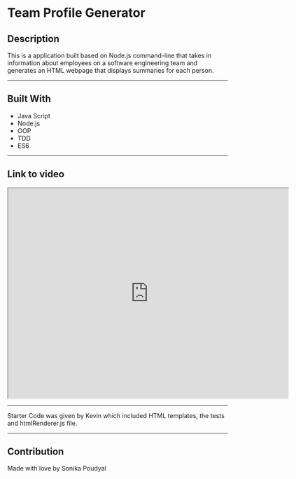 # Team Profile Generator

## Description
This is a application built based on Node.js command-line that takes in information about employees on a software engineering team and generates an HTML webpage that displays summaries for each person. 

---

## Built With
* Java Script
* Node.js
* OOP 
* TDD
* ES6

---

## Link to video

<iframe src="https://drive.google.com/file/d/1DAaQzVgpOiR3OFPEzH2y7yuUpu9DSsJR/preview" width="640" height="480"></iframe>




---

Starter Code was given by Kevin which included HTML templates, the tests and htmlRenderer.js file. 

---

## Contribution
Made with love by Sonika Poudyal 
